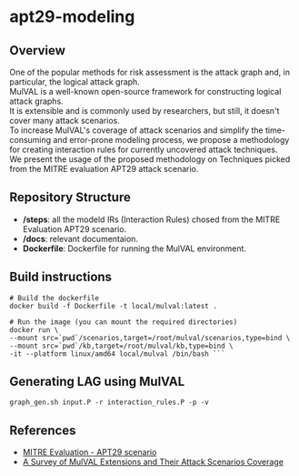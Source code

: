 # apt29-modeling
## Overview
One of the popular methods for risk assessment is the attack graph and, in particular, the logical attack graph.  
MulVAL is a well-known open-source framework for constructing logical attack graphs.  
It is extensible and is commonly used by researchers, but still, it doesn't cover many attack scenarios.  
To increase MulVAL's coverage of attack scenarios and simplify the time-consuming and error-prone modeling process, we propose a methodology for creating interaction rules for currently uncovered attack techniques.  
We present the usage of the proposed methodology on Techniques picked from the MITRE evaluation APT29 attack scenario.  

## Repository Structure
- **/steps**: all the modeld IRs (Interaction Rules) chosed from the MITRE Evaluation APT29 scenario.
- **/docs**: relevant documentaion.
- **Dockerfile**: Dockerfile for running the MulVAL environment.

## Build instructions
```
# Build the dockerfile
docker build -f Dockerfile -t local/mulval:latest .

# Run the image (you can mount the required directories)
docker run \
--mount src=`pwd`/scenarios,target=/root/mulval/scenarios,type=bind \
--mount src=`pwd`/kb,target=/root/mulval/kb,type=bind \
-it --platform linux/amd64 local/mulval /bin/bash ```

```
## Generating LAG using MulVAL
```
graph_gen.sh input.P -r interaction_rules.P -p -v
```

## References

- [MITRE Evaluation - APT29 scenario](https://attackevals.mitre-engenuity.org/enterprise/apt29/operational-flow)
- [A Survey of MulVAL Extensions and Their Attack Scenarios Coverage](https://arxiv.org/pdf/2208.05750.pdf)